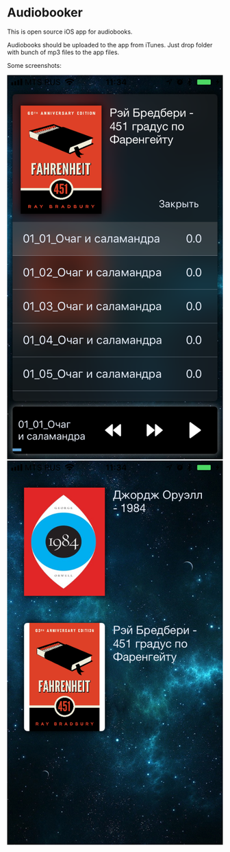 # Audiobooker

This is open source iOS app for audiobooks.

Audiobooks should be uploaded to the app from iTunes. Just drop folder with bunch of mp3 files to the app files.

Some screenshots:

![alt text](https://github.com/avreolko/Audiobooker/blob/develop/Screenshots/1.PNG)
![alt text](https://raw.githubusercontent.com/avreolko/Audiobooker/develop/Screenshots/2.PNG)
